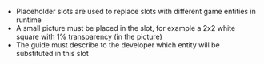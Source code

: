- Placeholder slots are used to replace slots with different game entities in runtime
- A small picture must be placed in the slot, for example a 2x2 white square with 1% transparency (in the picture)
- The guide must describe to the developer which entity will be substituted in this slot
